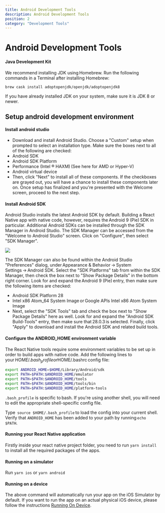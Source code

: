 ```yaml
---
title: Android Development Tools
description: Android Development Tools
position: 2
category: "Development Tools"
---
```


# Android Development Tools

#### Java Development Kit

We recommend installing JDK using Homebrew. Run the following commands in a Terminal after installing Homebrew:

```
brew cask install adoptopenjdk/openjdk/adoptopenjdk8
```

If you have already installed JDK on your system, make sure it is JDK 8 or newer.

## Setup android development environment

#### Install android studio

- Download and install Android Studio. Choose a "Custom" setup when prompted to select an installation type. Make sure the boxes next to all of the following are checked:
- Android SDK
- Android SDK Platform
- Performance (Intel ® HAXM) (See here for AMD or Hyper-V)
- Android virtual device
- Then, click "Next" to install all of these components. If the checkboxes are grayed out, you will have a chance to install these components later on. Once setup has finalized and you're presented with the Welcome screen, proceed to the next step.

#### Install Android SDK

Android Studio installs the latest Android SDK by default. Building a React Native app with native code, however, requires the Android 9 (Pie) SDK in particular. Additional Android SDKs can be installed through the SDK Manager in Android Studio. The SDK Manager can be accessed from the "Welcome to Android Studio" screen. Click on "Configure", then select "SDK Manager".

![](/docs/onest-mobile/installation/AndroidStudio1.png)

The SDK Manager can also be found within the Android Studio "Preferences" dialog, under Appearance & Behavior → System Settings → Android SDK. Select the "SDK Platforms" tab from within the SDK Manager, then check the box next to "Show Package Details" in the bottom right corner. Look for and expand the Android 9 (Pie) entry, then make sure the following items are checked:

- Android SDK Platform 28
- Intel x86 Atom_64 System Image or Google APIs Intel x86 Atom System Image
- Next, select the "SDK Tools" tab and check the box next to "Show Package Details" here as well. Look for and expand the "Android SDK Build-Tools" entry, then make sure that 28.0.3 is selected. Finally, click "Apply" to download and install the Android SDK and related build tools.

#### Configure the ANDROID_HOME environment variable

The React Native tools require some environment variables to be set up in order to build apps with native code.
Add the following lines to your $HOME/.bash_profile or $HOME/.bashrc config file:

```bash
export ANDROID_HOME=$HOME/Library/Android/sdk
export PATH=$PATH:$ANDROID_HOME/emulator
export PATH=$PATH:$ANDROID_HOME/tools
export PATH=$PATH:$ANDROID_HOME/tools/bin
export PATH=$PATH:$ANDROID_HOME/platform-tools
```

`.bash_profile` is specific to bash. If you're using another shell, you will need to edit the appropriate shell-specific config file.

Type  `source $HOME/.bash_profile` to load the config into your current shell. Verify that `ANDROID_HOME` has been added to your path by running `echo $PATH`.

#### Running your React Native application

Firstly inside your react native project folder, you need to run `yarn install` to install all the required packages of the apps.

#### Running on a simulator

Run `yarn ios` or `yarn android`

#### Running on a device

The above command will automatically run your app on the iOS Simulator by default. If you want to run the app on an actual physical iOS device, please follow the instructions [Running On Device](https://reactnative.dev/docs/running-on-device).
